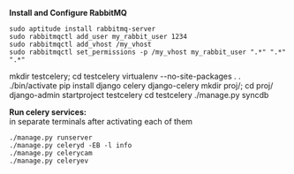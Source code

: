 **Install and Configure RabbitMQ**

    sudo aptitude install rabbitmq-server
    sudo rabbitmqctl add_user my_rabbit_user 1234
    sudo rabbitmqctl add_vhost /my_vhost
    sudo rabbitmqctl set_permissions -p /my_vhost my_rabbit_user ".*" ".*" ".*"


mkdir testcelery; cd testcelery
virtualenv --no-site-packages .
. ./bin/activate 
pip install django celery django-celery
mkdir proj/; cd proj/
django-admin startproject testcelery 
cd testcelery
./manage.py syncdb 


**Run celery services:**  
in separate terminals after activating each of them

    ./manage.py runserver
    ./manage.py celeryd -EB -l info 
    ./manage.py celerycam 
    ./manage.py celeryev 
